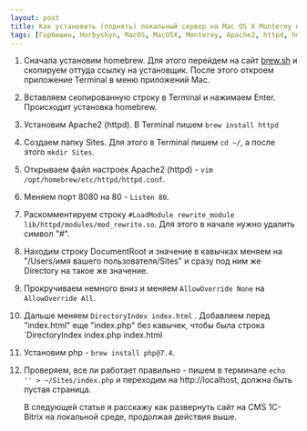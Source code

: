 ```yaml
---
layout: post
title: Как установить (поднять) локальный сервер на Mac OS X Monterey на Apache2?
tags: [Горбишин, Horbyshyn, MacOS, MacOSX, Monterey, Apache2, httpd, homebrew, brew, Terminal, php]
---
```

1. Сначала установим homebrew. Для этого перейдем на сайт [brew.sh](https://brew.sh/) и скопируем оттуда ссылку на установщик. После этого откроем приложение Terminal в меню приложений Mac.

2. Вставляем скопированную строку в Terminal и нажимаем Enter. Происходит установка homebrew.

3. Установим Apache2 (httpd). В Terminal пишем `brew install httpd` 

4. Создаем папку Sites. Для этого в Terminal пишем `cd ~/`, а после этого `mkdir Sites`.

5. Открываем файл настроек Apache2 (httpd) - `vim /opt/homebrew/etc/httpd/httpd.conf`.

6. Меняем порт 8080 на 80 - `Listen 80`.

7. Раскомментируем строку `#LoadModule rewrite_module lib/httpd/modules/mod_rewrite.so`. Для этого в начале нужно удалить символ "#".

8. Находим строку DocumentRoot и значение в кавычках меняем на "/Users/имя вашего пользователя/Sites" и сразу под ним же Directory на такое же значение.

9. Прокручиваем немного вниз и меняем `AllowOverride None` на `AllowOverride All`.

10. Дальше меняем `DirectoryIndex index.html` . Добавляем перед "index.html" еще "index.php" без кавычек, чтобы была строка `DirectoryIndex index.php index.html

11. Установим php - `brew install php@7.4`. 

12. Проверяем, все ли работает правильно - пишем в терминале `echo '' > ~/Sites/index.php` и переходим на http://localhost, должна быть пустая страница.

    В следующей статье я расскажу как развернуть сайт на CMS 1C-Bitrix на локальной среде, продолжая действия выше.

